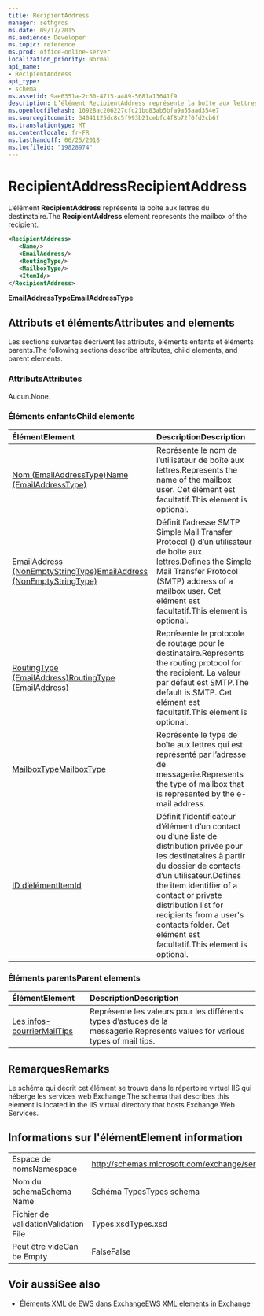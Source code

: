 ```yaml
---
title: RecipientAddress
manager: sethgros
ms.date: 09/17/2015
ms.audience: Developer
ms.topic: reference
ms.prod: office-online-server
localization_priority: Normal
api_name:
- RecipientAddress
api_type:
- schema
ms.assetid: 9ae6351a-2c60-4715-a489-5681a13641f9
description: L’élément RecipientAddress représente la boîte aux lettres du destinataire.
ms.openlocfilehash: 10928ac206227cfc21bd83ab5bfa9a55aad354e7
ms.sourcegitcommit: 34041125dc8c5f993b21cebfc4f8b72f0fd2cb6f
ms.translationtype: MT
ms.contentlocale: fr-FR
ms.lasthandoff: 06/25/2018
ms.locfileid: "19828974"
---
```

# <a name="recipientaddress"></a><span data-ttu-id="6011a-103">RecipientAddress</span><span class="sxs-lookup"><span data-stu-id="6011a-103">RecipientAddress</span></span>

<span data-ttu-id="6011a-104">L’élément **RecipientAddress** représente la boîte aux lettres du destinataire.</span><span class="sxs-lookup"><span data-stu-id="6011a-104">The **RecipientAddress** element represents the mailbox of the recipient.</span></span> 
  
```xml
<RecipientAddress>
   <Name/>
   <EmailAddress/>
   <RoutingType/>
   <MailboxType/>
   <ItemId/>
</RecipientAddress>
```

 <span data-ttu-id="6011a-105">**EmailAddressType**</span><span class="sxs-lookup"><span data-stu-id="6011a-105">**EmailAddressType**</span></span>
## <a name="attributes-and-elements"></a><span data-ttu-id="6011a-106">Attributs et éléments</span><span class="sxs-lookup"><span data-stu-id="6011a-106">Attributes and elements</span></span>

<span data-ttu-id="6011a-107">Les sections suivantes décrivent les attributs, éléments enfants et éléments parents.</span><span class="sxs-lookup"><span data-stu-id="6011a-107">The following sections describe attributes, child elements, and parent elements.</span></span>
  
### <a name="attributes"></a><span data-ttu-id="6011a-108">Attributs</span><span class="sxs-lookup"><span data-stu-id="6011a-108">Attributes</span></span>

<span data-ttu-id="6011a-109">Aucun.</span><span class="sxs-lookup"><span data-stu-id="6011a-109">None.</span></span>
  
### <a name="child-elements"></a><span data-ttu-id="6011a-110">Éléments enfants</span><span class="sxs-lookup"><span data-stu-id="6011a-110">Child elements</span></span>

|<span data-ttu-id="6011a-111">**Élément**</span><span class="sxs-lookup"><span data-stu-id="6011a-111">**Element**</span></span>|<span data-ttu-id="6011a-112">**Description**</span><span class="sxs-lookup"><span data-stu-id="6011a-112">**Description**</span></span>|
|:-----|:-----|
|[<span data-ttu-id="6011a-113">Nom (EmailAddressType)</span><span class="sxs-lookup"><span data-stu-id="6011a-113">Name (EmailAddressType)</span></span>](name-emailaddresstype.md) <br/> |<span data-ttu-id="6011a-114">Représente le nom de l’utilisateur de boîte aux lettres.</span><span class="sxs-lookup"><span data-stu-id="6011a-114">Represents the name of the mailbox user.</span></span> <span data-ttu-id="6011a-115">Cet élément est facultatif.</span><span class="sxs-lookup"><span data-stu-id="6011a-115">This element is optional.</span></span>  <br/> |
|[<span data-ttu-id="6011a-116">EmailAddress (NonEmptyStringType)</span><span class="sxs-lookup"><span data-stu-id="6011a-116">EmailAddress (NonEmptyStringType)</span></span>](emailaddress-nonemptystringtype.md) <br/> |<span data-ttu-id="6011a-117">Définit l’adresse SMTP Simple Mail Transfer Protocol () d’un utilisateur de boîte aux lettres.</span><span class="sxs-lookup"><span data-stu-id="6011a-117">Defines the Simple Mail Transfer Protocol (SMTP) address of a mailbox user.</span></span> <span data-ttu-id="6011a-118">Cet élément est facultatif.</span><span class="sxs-lookup"><span data-stu-id="6011a-118">This element is optional.</span></span>  <br/> |
|[<span data-ttu-id="6011a-119">RoutingType (EmailAddress)</span><span class="sxs-lookup"><span data-stu-id="6011a-119">RoutingType (EmailAddress)</span></span>](routingtype-emailaddress.md) <br/> |<span data-ttu-id="6011a-120">Représente le protocole de routage pour le destinataire.</span><span class="sxs-lookup"><span data-stu-id="6011a-120">Represents the routing protocol for the recipient.</span></span> <span data-ttu-id="6011a-121">La valeur par défaut est SMTP.</span><span class="sxs-lookup"><span data-stu-id="6011a-121">The default is SMTP.</span></span> <span data-ttu-id="6011a-122">Cet élément est facultatif.</span><span class="sxs-lookup"><span data-stu-id="6011a-122">This element is optional.</span></span>  <br/> |
|[<span data-ttu-id="6011a-123">MailboxType</span><span class="sxs-lookup"><span data-stu-id="6011a-123">MailboxType</span></span>](mailboxtype.md) <br/> |<span data-ttu-id="6011a-124">Représente le type de boîte aux lettres qui est représenté par l’adresse de messagerie.</span><span class="sxs-lookup"><span data-stu-id="6011a-124">Represents the type of mailbox that is represented by the e-mail address.</span></span>  <br/> |
|[<span data-ttu-id="6011a-125">ID d’élément</span><span class="sxs-lookup"><span data-stu-id="6011a-125">ItemId</span></span>](itemid.md) <br/> |<span data-ttu-id="6011a-126">Définit l’identificateur d’élément d’un contact ou d’une liste de distribution privée pour les destinataires à partir du dossier de contacts d’un utilisateur.</span><span class="sxs-lookup"><span data-stu-id="6011a-126">Defines the item identifier of a contact or private distribution list for recipients from a user's contacts folder.</span></span> <span data-ttu-id="6011a-127">Cet élément est facultatif.</span><span class="sxs-lookup"><span data-stu-id="6011a-127">This element is optional.</span></span>  <br/> |
   
### <a name="parent-elements"></a><span data-ttu-id="6011a-128">Éléments parents</span><span class="sxs-lookup"><span data-stu-id="6011a-128">Parent elements</span></span>

|<span data-ttu-id="6011a-129">**Élément**</span><span class="sxs-lookup"><span data-stu-id="6011a-129">**Element**</span></span>|<span data-ttu-id="6011a-130">**Description**</span><span class="sxs-lookup"><span data-stu-id="6011a-130">**Description**</span></span>|
|:-----|:-----|
|[<span data-ttu-id="6011a-131">Les infos-courrier</span><span class="sxs-lookup"><span data-stu-id="6011a-131">MailTips</span></span>](mailtips.md) <br/> |<span data-ttu-id="6011a-132">Représente les valeurs pour les différents types d’astuces de la messagerie.</span><span class="sxs-lookup"><span data-stu-id="6011a-132">Represents values for various types of mail tips.</span></span>  <br/> |
   
## <a name="remarks"></a><span data-ttu-id="6011a-133">Remarques</span><span class="sxs-lookup"><span data-stu-id="6011a-133">Remarks</span></span>

<span data-ttu-id="6011a-134">Le schéma qui décrit cet élément se trouve dans le répertoire virtuel IIS qui héberge les services web Exchange.</span><span class="sxs-lookup"><span data-stu-id="6011a-134">The schema that describes this element is located in the IIS virtual directory that hosts Exchange Web Services.</span></span>
  
## <a name="element-information"></a><span data-ttu-id="6011a-135">Informations sur l'élément</span><span class="sxs-lookup"><span data-stu-id="6011a-135">Element information</span></span>

|||
|:-----|:-----|
|<span data-ttu-id="6011a-136">Espace de noms</span><span class="sxs-lookup"><span data-stu-id="6011a-136">Namespace</span></span>  <br/> |http://schemas.microsoft.com/exchange/services/2006/types  <br/> |
|<span data-ttu-id="6011a-137">Nom du schéma</span><span class="sxs-lookup"><span data-stu-id="6011a-137">Schema Name</span></span>  <br/> |<span data-ttu-id="6011a-138">Schéma Types</span><span class="sxs-lookup"><span data-stu-id="6011a-138">Types schema</span></span>  <br/> |
|<span data-ttu-id="6011a-139">Fichier de validation</span><span class="sxs-lookup"><span data-stu-id="6011a-139">Validation File</span></span>  <br/> |<span data-ttu-id="6011a-140">Types.xsd</span><span class="sxs-lookup"><span data-stu-id="6011a-140">Types.xsd</span></span>  <br/> |
|<span data-ttu-id="6011a-141">Peut être vide</span><span class="sxs-lookup"><span data-stu-id="6011a-141">Can be Empty</span></span>  <br/> |<span data-ttu-id="6011a-142">False</span><span class="sxs-lookup"><span data-stu-id="6011a-142">False</span></span>  <br/> |
   
## <a name="see-also"></a><span data-ttu-id="6011a-143">Voir aussi</span><span class="sxs-lookup"><span data-stu-id="6011a-143">See also</span></span>



- [<span data-ttu-id="6011a-144">Éléments XML de EWS dans Exchange</span><span class="sxs-lookup"><span data-stu-id="6011a-144">EWS XML elements in Exchange</span></span>](ews-xml-elements-in-exchange.md)

